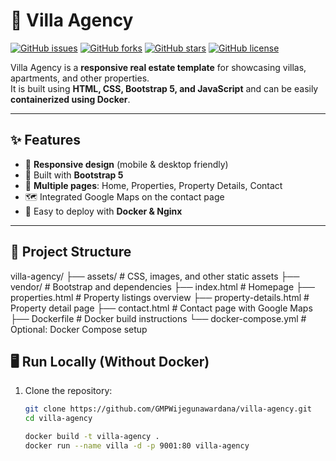 # 🏡 Villa Agency

[![GitHub issues](https://img.shields.io/github/issues/GMPWijegunawardana/villa-agency)](https://github.com/GMPWijegunawardana/villa-agency/issues)
[![GitHub forks](https://img.shields.io/github/forks/GMPWijegunawardana/villa-agency)](https://github.com/GMPWijegunawardana/villa-agency/network/members)
[![GitHub stars](https://img.shields.io/github/stars/GMPWijegunawardana/villa-agency)](https://github.com/GMPWijegunawardana/villa-agency/stargazers)
[![GitHub license](https://img.shields.io/github/license/GMPWijegunawardana/villa-agency)](./LICENSE)

Villa Agency is a **responsive real estate template** for showcasing villas, apartments, and other properties.  
It is built using **HTML, CSS, Bootstrap 5, and JavaScript** and can be easily **containerized using Docker**.

---

## ✨ Features

- 📱 **Responsive design** (mobile & desktop friendly)
- 🎨 Built with **Bootstrap 5**
- 📄 **Multiple pages**: Home, Properties, Property Details, Contact
- 🗺️ Integrated Google Maps on the contact page
- 🚀 Easy to deploy with **Docker & Nginx**

---

## 📂 Project Structure

villa-agency/
├── assets/ # CSS, images, and other static assets
├── vendor/ # Bootstrap and dependencies
├── index.html # Homepage
├── properties.html # Property listings overview
├── property-details.html # Property detail page
├── contact.html # Contact page with Google Maps
├── Dockerfile # Docker build instructions
└── docker-compose.yml # Optional: Docker Compose setup


## 🖥️ Run Locally (Without Docker)

1. Clone the repository:
   ```bash
   git clone https://github.com/GMPWijegunawardana/villa-agency.git
   cd villa-agency

   docker build -t villa-agency .
   docker run --name villa -d -p 9001:80 villa-agency
   
